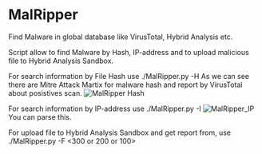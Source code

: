 # MalRipper

Find Malware in global database like VirusTotal, Hybrid Analysis etc.

Script allow to find Malware by Hash, IP-address and to upload malicious file to Hybrid Analysis Sandbox.

For search information by File Hash use ./MalRipper.py -H <Sha256>
As we can see there are Mitre Attack Martix for malware hash and report by VirusTotal about posistives scan.
  ![MalRipper Hash](https://user-images.githubusercontent.com/97513066/149723825-653ebbe0-2547-43d0-a195-eddfd4903007.jpg)

For search information by IP-address use ./MalRipper.py -I <IP>
![MalRipper_IP](https://user-images.githubusercontent.com/97513066/149723976-873df511-d53f-4acc-b3ff-064d802d62e9.JPG)
You can parse this.

For upload file to Hybrid Analysis Sandbox and get report from, use ./MalRipper.py -F <filepath> <300 or 200 or 100>
